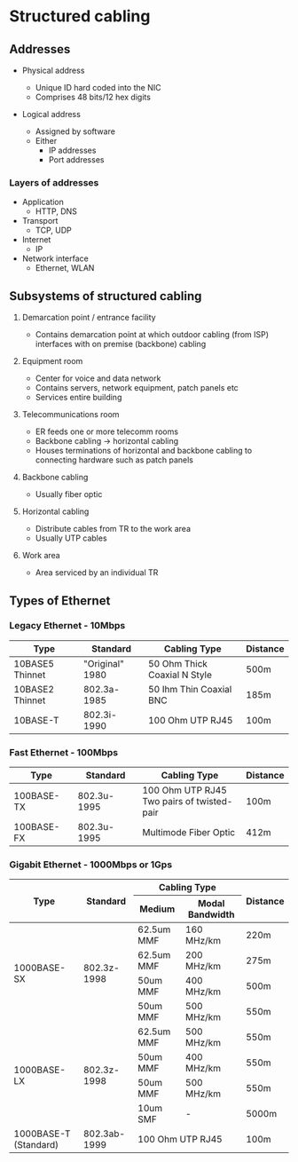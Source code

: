 # Structured cabling

## Addresses

* Physical address
  * Unique ID hard coded into the NIC
  * Comprises 48 bits/12 hex digits

* Logical address
  * Assigned by software
  * Either
    * IP addresses
    * Port addresses

### Layers of addresses

* Application
  * HTTP, DNS
* Transport
  * TCP, UDP
* Internet
  * IP
* Network interface
  * Ethernet, WLAN

## Subsystems of structured cabling

1. Demarcation point / entrance facility
   * Contains demarcation point at which outdoor cabling (from ISP) interfaces with on premise (backbone) cabling

2. Equipment room
   * Center for voice and data network 
   * Contains servers, network equipment, patch panels etc 
   * Services entire building

3. Telecommunications room 
   * ER feeds one or more telecomm rooms
   * Backbone cabling -> horizontal cabling 
   * Houses terminations of horizontal and backbone cabling to connecting hardware such as patch panels

4. Backbone cabling
   * Usually fiber optic

5. Horizontal cabling
   * Distribute cables from TR to the work area 
   * Usually UTP cables

6. Work area 
   * Area serviced by an individual TR

## Types of Ethernet

### Legacy Ethernet - 10Mbps

| Type            | Standard        | Cabling Type                 | Distance |
|-----------------|-----------------|------------------------------|----------|
| 10BASE5 Thinnet | "Original" 1980 | 50 Ohm Thick Coaxial N Style | 500m     |
| 10BASE2 Thinnet | 802.3a-1985     | 50 Ihm Thin Coaxial BNC      | 185m     |
| 10BASE-T        | 802.3i-1990     | 100 Ohm UTP RJ45             | 100m     |

### Fast Ethernet - 100Mbps

| Type       | Standard    | Cabling Type                                    | Distance |
|------------|-------------|-------------------------------------------------|----------|
| 100BASE-TX | 802.3u-1995 | 100 Ohm UTP RJ45 <br> Two pairs of twisted-pair | 100m     |
| 100BASE-FX | 802.3u-1995 | Multimode Fiber Optic                           | 412m     |

### Gigabit Ethernet - 1000Mbps or 1Gps

<table class="tg">
  <thead>
    <tr>
      <th class="tg-9wq8" rowspan="2"><span style="font-weight:bold">Type</span></th>
      <th class="tg-9wq8" rowspan="2"><span style="font-weight:bold">Standard</span></th>
      <th class="tg-9wq8" colspan="2"><span style="font-weight:bold">Cabling Type</span></th>
      <th class="tg-9wq8" rowspan="2"><span style="font-weight:bold">Distance</span></th>
    </tr>
    <tr>
      <th class="tg-9wq8"><span style="font-weight:bold">Medium</span></th>
      <th class="tg-9wq8"><span style="font-weight:bold">Modal Bandwidth</span></th>
    </tr>
  </thead>
  <tbody>
    <tr>
      <td class="tg-9wq8" rowspan="4">1000BASE-SX</td>
      <td class="tg-lboi" rowspan="4">802.3z-1998</td>
      <td class="tg-0pky">62.5um MMF</td>
      <td class="tg-c3ow">160 MHz/km</td>
      <td class="tg-c3ow">220m</td>
    </tr>
    <tr>
      <td class="tg-0lax"><span style="font-weight:400;font-style:normal">62.5um MMF</span></td>
      <td class="tg-baqh">200 MHz/km</td>
      <td class="tg-baqh">275m</td>
    </tr>
    <tr>
      <td class="tg-0lax">50um MMF</td>
      <td class="tg-baqh">400 MHz/km</td>
      <td class="tg-baqh">500m</td>
    </tr>
    <tr>
      <td class="tg-0lax">50um MMF</td>
      <td class="tg-baqh">500 MHz/km</td>
      <td class="tg-baqh">550m</td>
    </tr>
    <tr>
      <td class="tg-nrix" rowspan="4">1000BASE-LX</td>
      <td class="tg-nrix" rowspan="4">802.3z-1998</td>
      <td class="tg-0lax">62.5um MMF</td>
      <td class="tg-baqh">500 MHz/km</td>
      <td class="tg-baqh">550m</td>
    </tr>
    <tr>
      <td class="tg-0lax">50um MMF</td>
      <td class="tg-baqh">400 MHz/km</td>
      <td class="tg-baqh">550m</td>
    </tr>
    <tr>
      <td class="tg-0lax">50um MMF</td>
      <td class="tg-baqh">500 MHz/km</td>
      <td class="tg-baqh">550m</td>
    </tr>
    <tr>
      <td class="tg-0pky">10um SMF</td>
      <td class="tg-c3ow">-</td>
      <td class="tg-c3ow">5000m</td>
    </tr>
    <tr>
      <td class="tg-0lax">1000BASE-T (Standard)</td>
      <td class="tg-0lax">802.3ab-1999</td>
      <td class="tg-baqh" colspan="2">100 Ohm UTP RJ45</td>
      <td class="tg-baqh">100m</td>
    </tr>
  </tbody>
</table>

